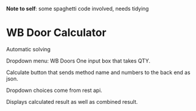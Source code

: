 **Note to self**: some spaghetti code involved, needs tidying

# WB Door Calculator

Automatic solving

Dropdown menu: WB Doors
One input box that takes QTY.

Calculate button that sends method name and numbers to the back end as json.

Dropdown choices come from rest api.

Displays calculated result as well as combined result.
